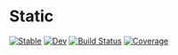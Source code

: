 # Static

[![Stable](https://img.shields.io/badge/docs-stable-blue.svg)](https://chriselrod.github.io/Static.jl/stable)
[![Dev](https://img.shields.io/badge/docs-dev-blue.svg)](https://chriselrod.github.io/Static.jl/dev)
[![Build Status](https://github.com/chriselrod/Static.jl/workflows/CI/badge.svg)](https://github.com/chriselrod/Static.jl/actions)
[![Coverage](https://codecov.io/gh/chriselrod/Static.jl/branch/master/graph/badge.svg)](https://codecov.io/gh/chriselrod/Static.jl)

